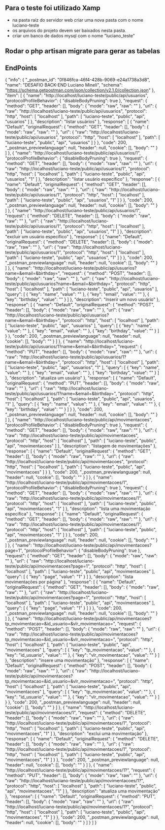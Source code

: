 ## Para o teste foi utilizado Xamp
- na pasta raiz do servidor web criar uma nova pasta com o nome luciano-teste
- os arquivos do projeto devem ser baixados nesta pasta.
- criar um banco de dados mysql com o nome "luciano_teste"

## Rodar o php artisan migrate para gerar as tabelas
## EndPoints
{
	"info": {
		"_postman_id": "0f846fca-46f4-428b-9069-e24a1738a3d8",
		"name": "DESAFIO BACK-END Luciano Mineli",
		"schema": "https://schema.getpostman.com/json/collection/v2.1.0/collection.json"
	},
	"item": [
		{
			"name": "http://localhost/luciano-teste/public/api/usuarios",
			"protocolProfileBehavior": {
				"disableBodyPruning": true
			},
			"request": {
				"method": "GET",
				"header": [],
				"body": {
					"mode": "raw",
					"raw": ""
				},
				"url": {
					"raw": "http://localhost/luciano-teste/public/api/usuarios",
					"protocol": "http",
					"host": [
						"localhost"
					],
					"path": [
						"luciano-teste",
						"public",
						"api",
						"usuarios"
					]
				},
				"description": "listar usuários"
			},
			"response": [
				{
					"name": "Default",
					"originalRequest": {
						"method": "GET",
						"header": [],
						"body": {
							"mode": "raw",
							"raw": ""
						},
						"url": {
							"raw": "http://localhost/luciano-teste/public/api/usuarios",
							"protocol": "http",
							"host": [
								"localhost"
							],
							"path": [
								"luciano-teste",
								"public",
								"api",
								"usuarios"
							]
						}
					},
					"code": 200,
					"_postman_previewlanguage": null,
					"header": null,
					"cookie": [],
					"body": ""
				}
			]
		},
		{
			"name": "http://localhost/luciano-teste/public/api/usuarios/1",
			"protocolProfileBehavior": {
				"disableBodyPruning": true
			},
			"request": {
				"method": "GET",
				"header": [],
				"body": {
					"mode": "raw",
					"raw": ""
				},
				"url": {
					"raw": "http://localhost/luciano-teste/public/api/usuarios/1",
					"protocol": "http",
					"host": [
						"localhost"
					],
					"path": [
						"luciano-teste",
						"public",
						"api",
						"usuarios",
						"1"
					]
				},
				"description": "listar usuário específico"
			},
			"response": [
				{
					"name": "Default",
					"originalRequest": {
						"method": "GET",
						"header": [],
						"body": {
							"mode": "raw",
							"raw": ""
						},
						"url": {
							"raw": "http://localhost/luciano-teste/public/api/usuarios/1",
							"protocol": "http",
							"host": [
								"localhost"
							],
							"path": [
								"luciano-teste",
								"public",
								"api",
								"usuarios",
								"1"
							]
						}
					},
					"code": 200,
					"_postman_previewlanguage": null,
					"header": null,
					"cookie": [],
					"body": ""
				}
			]
		},
		{
			"name": "http://localhost/luciano-teste/public/api/usuarios/1",
			"request": {
				"method": "DELETE",
				"header": [],
				"body": {
					"mode": "raw",
					"raw": ""
				},
				"url": {
					"raw": "http://localhost/luciano-teste/public/api/usuarios/1",
					"protocol": "http",
					"host": [
						"localhost"
					],
					"path": [
						"luciano-teste",
						"public",
						"api",
						"usuarios",
						"1"
					]
				},
				"description": "excluir um usuário específico"
			},
			"response": [
				{
					"name": "Default",
					"originalRequest": {
						"method": "DELETE",
						"header": [],
						"body": {
							"mode": "raw",
							"raw": ""
						},
						"url": {
							"raw": "http://localhost/luciano-teste/public/api/usuarios/1",
							"protocol": "http",
							"host": [
								"localhost"
							],
							"path": [
								"luciano-teste",
								"public",
								"api",
								"usuarios",
								"1"
							]
						}
					},
					"code": 200,
					"_postman_previewlanguage": null,
					"header": null,
					"cookie": [],
					"body": ""
				}
			]
		},
		{
			"name": "http://localhost/luciano-teste/public/api/usuarios?name=&email=&birthday=",
			"request": {
				"method": "POST",
				"header": [],
				"body": {
					"mode": "raw",
					"raw": ""
				},
				"url": {
					"raw": "http://localhost/luciano-teste/public/api/usuarios?name=&email=&birthday=",
					"protocol": "http",
					"host": [
						"localhost"
					],
					"path": [
						"luciano-teste",
						"public",
						"api",
						"usuarios"
					],
					"query": [
						{
							"key": "name",
							"value": ""
						},
						{
							"key": "email",
							"value": ""
						},
						{
							"key": "birthday",
							"value": ""
						}
					]
				},
				"description": "Inserir um novo usuário"
			},
			"response": [
				{
					"name": "Default",
					"originalRequest": {
						"method": "POST",
						"header": [],
						"body": {
							"mode": "raw",
							"raw": ""
						},
						"url": {
							"raw": "http://localhost/luciano-teste/public/api/usuarios?name=&email=&birthday=",
							"protocol": "http",
							"host": [
								"localhost"
							],
							"path": [
								"luciano-teste",
								"public",
								"api",
								"usuarios"
							],
							"query": [
								{
									"key": "name",
									"value": ""
								},
								{
									"key": "email",
									"value": ""
								},
								{
									"key": "birthday",
									"value": ""
								}
							]
						}
					},
					"code": 200,
					"_postman_previewlanguage": null,
					"header": null,
					"cookie": [],
					"body": ""
				}
			]
		},
		{
			"name": "http://localhost/luciano-teste/public/api/usuarios/1?name=&email=&birthday=",
			"request": {
				"method": "PUT",
				"header": [],
				"body": {
					"mode": "raw",
					"raw": ""
				},
				"url": {
					"raw": "http://localhost/luciano-teste/public/api/usuarios/1?name=&email=&birthday=",
					"protocol": "http",
					"host": [
						"localhost"
					],
					"path": [
						"luciano-teste",
						"public",
						"api",
						"usuarios",
						"1"
					],
					"query": [
						{
							"key": "name",
							"value": ""
						},
						{
							"key": "email",
							"value": ""
						},
						{
							"key": "birthday",
							"value": ""
						}
					]
				},
				"description": "atualiza um usuário"
			},
			"response": [
				{
					"name": "Default",
					"originalRequest": {
						"method": "PUT",
						"header": [],
						"body": {
							"mode": "raw",
							"raw": ""
						},
						"url": {
							"raw": "http://localhost/luciano-teste/public/api/usuarios/1?name=&email=&birthday=",
							"protocol": "http",
							"host": [
								"localhost"
							],
							"path": [
								"luciano-teste",
								"public",
								"api",
								"usuarios",
								"1"
							],
							"query": [
								{
									"key": "name",
									"value": ""
								},
								{
									"key": "email",
									"value": ""
								},
								{
									"key": "birthday",
									"value": ""
								}
							]
						}
					},
					"code": 200,
					"_postman_previewlanguage": null,
					"header": null,
					"cookie": [],
					"body": ""
				}
			]
		},
		{
			"name": "http://localhost/luciano-teste/public/api/movimentacoes",
			"protocolProfileBehavior": {
				"disableBodyPruning": true
			},
			"request": {
				"method": "GET",
				"header": [],
				"body": {
					"mode": "raw",
					"raw": ""
				},
				"url": {
					"raw": "http://localhost/luciano-teste/public/api/movimentacoes",
					"protocol": "http",
					"host": [
						"localhost"
					],
					"path": [
						"luciano-teste",
						"public",
						"api",
						"movimentacoes"
					]
				},
				"description": "listagem de movimentações"
			},
			"response": [
				{
					"name": "Default",
					"originalRequest": {
						"method": "GET",
						"header": [],
						"body": {
							"mode": "raw",
							"raw": ""
						},
						"url": {
							"raw": "http://localhost/luciano-teste/public/api/movimentacoes",
							"protocol": "http",
							"host": [
								"localhost"
							],
							"path": [
								"luciano-teste",
								"public",
								"api",
								"movimentacoes"
							]
						}
					},
					"code": 200,
					"_postman_previewlanguage": null,
					"header": null,
					"cookie": [],
					"body": ""
				}
			]
		},
		{
			"name": "http://localhost/luciano-teste/public/api/movimentacoes/1",
			"protocolProfileBehavior": {
				"disableBodyPruning": true
			},
			"request": {
				"method": "GET",
				"header": [],
				"body": {
					"mode": "raw",
					"raw": ""
				},
				"url": {
					"raw": "http://localhost/luciano-teste/public/api/movimentacoes/1",
					"protocol": "http",
					"host": [
						"localhost"
					],
					"path": [
						"luciano-teste",
						"public",
						"api",
						"movimentacoes",
						"1"
					]
				},
				"description": "lista uma movimentação específica"
			},
			"response": [
				{
					"name": "Default",
					"originalRequest": {
						"method": "GET",
						"header": [],
						"body": {
							"mode": "raw",
							"raw": ""
						},
						"url": {
							"raw": "http://localhost/luciano-teste/public/api/movimentacoes/1",
							"protocol": "http",
							"host": [
								"localhost"
							],
							"path": [
								"luciano-teste",
								"public",
								"api",
								"movimentacoes",
								"1"
							]
						}
					},
					"code": 200,
					"_postman_previewlanguage": null,
					"header": null,
					"cookie": [],
					"body": ""
				}
			]
		},
		{
			"name": "http://localhost/luciano-teste/public/api/movimentacoes?page=1",
			"protocolProfileBehavior": {
				"disableBodyPruning": true
			},
			"request": {
				"method": "GET",
				"header": [],
				"body": {
					"mode": "raw",
					"raw": ""
				},
				"url": {
					"raw": "http://localhost/luciano-teste/public/api/movimentacoes?page=1",
					"protocol": "http",
					"host": [
						"localhost"
					],
					"path": [
						"luciano-teste",
						"public",
						"api",
						"movimentacoes"
					],
					"query": [
						{
							"key": "page",
							"value": "1"
						}
					]
				},
				"description": "lista movimentações por página"
			},
			"response": [
				{
					"name": "Default",
					"originalRequest": {
						"method": "GET",
						"header": [],
						"body": {
							"mode": "raw",
							"raw": ""
						},
						"url": {
							"raw": "http://localhost/luciano-teste/public/api/movimentacoes?page=1",
							"protocol": "http",
							"host": [
								"localhost"
							],
							"path": [
								"luciano-teste",
								"public",
								"api",
								"movimentacoes"
							],
							"query": [
								{
									"key": "page",
									"value": "1"
								}
							]
						}
					},
					"code": 200,
					"_postman_previewlanguage": null,
					"header": null,
					"cookie": [],
					"body": ""
				}
			]
		},
		{
			"name": "http://localhost/luciano-teste/public/api/movimentacoes?tp_movimentacao=&id_usuario=&vlr_movimentacao=",
			"request": {
				"method": "POST",
				"header": [],
				"body": {
					"mode": "raw",
					"raw": ""
				},
				"url": {
					"raw": "http://localhost/luciano-teste/public/api/movimentacoes?tp_movimentacao=&id_usuario=&vlr_movimentacao=",
					"protocol": "http",
					"host": [
						"localhost"
					],
					"path": [
						"luciano-teste",
						"public",
						"api",
						"movimentacoes"
					],
					"query": [
						{
							"key": "tp_movimentacao",
							"value": ""
						},
						{
							"key": "id_usuario",
							"value": ""
						},
						{
							"key": "vlr_movimentacao",
							"value": ""
						}
					]
				},
				"description": "insere uma movimentação"
			},
			"response": [
				{
					"name": "Default",
					"originalRequest": {
						"method": "POST",
						"header": [],
						"body": {
							"mode": "raw",
							"raw": ""
						},
						"url": {
							"raw": "http://localhost/luciano-teste/public/api/movimentacoes?tp_movimentacao=&id_usuario=&vlr_movimentacao=",
							"protocol": "http",
							"host": [
								"localhost"
							],
							"path": [
								"luciano-teste",
								"public",
								"api",
								"movimentacoes"
							],
							"query": [
								{
									"key": "tp_movimentacao",
									"value": ""
								},
								{
									"key": "id_usuario",
									"value": ""
								},
								{
									"key": "vlr_movimentacao",
									"value": ""
								}
							]
						}
					},
					"code": 200,
					"_postman_previewlanguage": null,
					"header": null,
					"cookie": [],
					"body": ""
				}
			]
		},
		{
			"name": "http://localhost/luciano-teste/public/api/movimentacoes/1",
			"request": {
				"method": "DELETE",
				"header": [],
				"body": {
					"mode": "raw",
					"raw": ""
				},
				"url": {
					"raw": "http://localhost/luciano-teste/public/api/movimentacoes/1",
					"protocol": "http",
					"host": [
						"localhost"
					],
					"path": [
						"luciano-teste",
						"public",
						"api",
						"movimentacoes",
						"1"
					]
				},
				"description": "exclui uma movimentação"
			},
			"response": [
				{
					"name": "Default",
					"originalRequest": {
						"method": "DELETE",
						"header": [],
						"body": {
							"mode": "raw",
							"raw": ""
						},
						"url": {
							"raw": "http://localhost/luciano-teste/public/api/movimentacoes/1",
							"protocol": "http",
							"host": [
								"localhost"
							],
							"path": [
								"luciano-teste",
								"public",
								"api",
								"movimentacoes",
								"1"
							]
						}
					},
					"code": 200,
					"_postman_previewlanguage": null,
					"header": null,
					"cookie": [],
					"body": ""
				}
			]
		},
		{
			"name": "http://localhost/luciano-teste/public/api/movimentacoes/1?",
			"request": {
				"method": "PUT",
				"header": [],
				"body": {
					"mode": "raw",
					"raw": ""
				},
				"url": {
					"raw": "http://localhost/luciano-teste/public/api/movimentacoes/1?",
					"protocol": "http",
					"host": [
						"localhost"
					],
					"path": [
						"luciano-teste",
						"public",
						"api",
						"movimentacoes",
						"1"
					]
				},
				"description": "atualiza uma movimentação"
			},
			"response": [
				{
					"name": "Default",
					"originalRequest": {
						"method": "PUT",
						"header": [],
						"body": {
							"mode": "raw",
							"raw": ""
						},
						"url": {
							"raw": "http://localhost/luciano-teste/public/api/movimentacoes/1?",
							"protocol": "http",
							"host": [
								"localhost"
							],
							"path": [
								"luciano-teste",
								"public",
								"api",
								"movimentacoes",
								"1"
							]
						}
					},
					"code": 200,
					"_postman_previewlanguage": null,
					"header": null,
					"cookie": [],
					"body": ""
				}
			]
		}
	]
}

